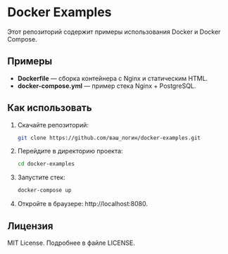 # Docker Examples

Этот репозиторий содержит примеры использования Docker и Docker Compose.

## Примеры
- **Dockerfile** — сборка контейнера с Nginx и статическим HTML.
- **docker-compose.yml** — пример стека Nginx + PostgreSQL.

## Как использовать
1. Скачайте репозиторий:
   ```bash
   git clone https://github.com/ваш_логин/docker-examples.git
2. Перейдите в директорию проекта:
   ```bash
   cd docker-examples
3. Запустите стек:
   ```bash
   docker-compose up
4. Откройте в браузере: http://localhost:8080.

## Лицензия
MIT License. Подробнее в файле LICENSE.
